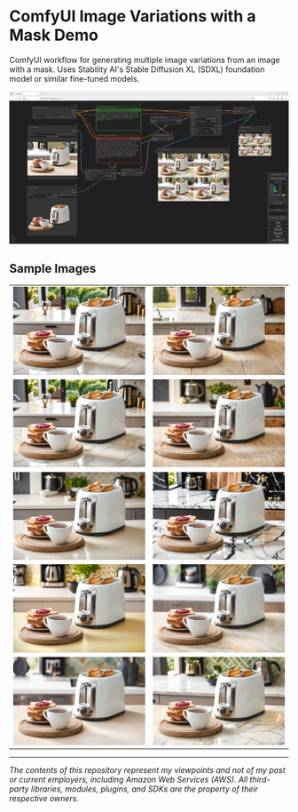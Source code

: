 # ComfyUI Image Variations with a Mask Demo

ComfyUI workflow for generating multiple image variations from an image with a mask. Uses Stability AI's Stable Diffusion XL (SDXL) foundation model or similar fine-tuned models.

![ComfyUI Workflow](./assets/toaster_workflow_halfsize.png)

## Sample Images

<table>
   <tr>
      <td><img src="assets/00020-149010467.png" alt="Toaster variation" width="384"/></td>
      <td><img src="assets/00027-149010470.png" alt="Toaster variation" width="384"/></td>
   </tr>
   <tr>
      <td><img src="assets/00020-149010467.png" alt="Toaster variation" width="384"/></td>
      <td><img src="assets/00029-149010472.png" alt="Toaster variation" width="384"/></td>
   </tr>
   <tr>
      <td><img src="assets/00124-149010472.png" alt="Toaster variation" width="384"/></td>
      <td><img src="assets/00039-149010468.png" alt="Toaster variation" width="384"/></td>
   </tr>
   <tr>
      <td><img src="assets/00126-149010471.png" alt="Toaster variation" width="384"/></td>
      <td><img src="assets/ComfyUI_00218_.png" alt="Toaster variation" width="384"/></td>
   </tr>
   <tr>
      <td><img src="assets/ComfyUI_00221_.png" alt="Toaster variation" width="384"/></td>
      <td><img src="assets/ComfyUI_00247_.png" alt="Toaster variation" width="384"/></td>
   </tr>
</table>

---

_The contents of this repository represent my viewpoints and not of my past or current employers, including Amazon Web Services (AWS). All third-party libraries, modules, plugins, and SDKs are the property of their respective owners._
